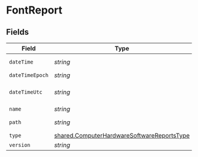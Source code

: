 # FontReport


## Fields

| Field                                                                                                    | Type                                                                                                     | Required                                                                                                 | Description                                                                                              | Example                                                                                                  |
| -------------------------------------------------------------------------------------------------------- | -------------------------------------------------------------------------------------------------------- | -------------------------------------------------------------------------------------------------------- | -------------------------------------------------------------------------------------------------------- | -------------------------------------------------------------------------------------------------------- |
| `dateTime`                                                                                               | *string*                                                                                                 | :heavy_minus_sign:                                                                                       | N/A                                                                                                      | 2017-07-07 18:37:04                                                                                      |
| `dateTimeEpoch`                                                                                          | *string*                                                                                                 | :heavy_minus_sign:                                                                                       | N/A                                                                                                      | 1499470624555                                                                                            |
| `dateTimeUtc`                                                                                            | *string*                                                                                                 | :heavy_minus_sign:                                                                                       | N/A                                                                                                      | 2017-07-07T18:37:04.555-0500                                                                             |
| `name`                                                                                                   | *string*                                                                                                 | :heavy_minus_sign:                                                                                       | N/A                                                                                                      | Al Nile.ttc                                                                                              |
| `path`                                                                                                   | *string*                                                                                                 | :heavy_minus_sign:                                                                                       | N/A                                                                                                      | /Library/Fonts/Al Nile.ttc                                                                               |
| `type`                                                                                                   | [shared.ComputerHardwareSoftwareReportsType](../../models/shared/computerhardwaresoftwarereportstype.md) | :heavy_minus_sign:                                                                                       | N/A                                                                                                      |                                                                                                          |
| `version`                                                                                                | *string*                                                                                                 | :heavy_minus_sign:                                                                                       | N/A                                                                                                      | n/a                                                                                                      |